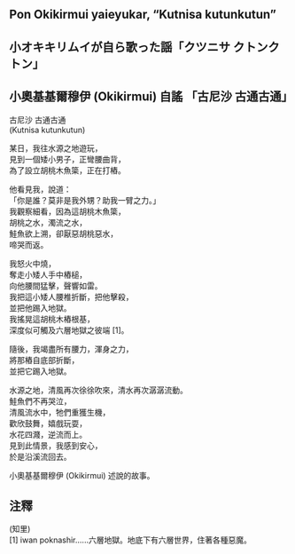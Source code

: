 ## Pon Okikirmui yaieyukar, “Kutnisa kutunkutun”   
## 小オキキリムイが自ら歌った謡「クツニサ クトンクトン」  
## 小奧基基爾穆伊 (Okikirmui) 自謠 「古尼沙 古通古通」   
  
古尼沙 古通古通   
(Kutnisa kutunkutun)  
  
某日，我往水源之地遊玩，  
見到一個矮小男子，正彎腰曲背，  
為了設立胡桃木魚簗，正在打樁。  
  
他看見我，說道：  
「你是誰？莫非是我外甥？助我一臂之力。」  
我觀察細看，因為這胡桃木魚簗，  
胡桃之水，濁流之水，  
鮭魚欲上溯，卻厭惡胡桃惡水，  
啼哭而返。  
  
我怒火中燒，  
奪走小矮人手中樁槌，  
向他腰間猛擊，聲響如雷。  
我把這小矮人腰椎折斷，把他擊殺，  
並把他踢入地獄。  
我搖晃這胡桃木樁根基，  
深度似可觸及六層地獄之彼端 [1]。  
  
隨後，我竭盡所有腰力，渾身之力，  
將那樁自底部折斷，  
並把它踢入地獄。  
  
水源之地，清風再次徐徐吹來，清水再次潺潺流動。  
鮭魚們不再哭泣，  
清風流水中，牠們重獲生機，  
歡欣鼓舞，嬉戲玩耍，  
水花四濺，逆流而上。  
見到此情景，我感到安心，  
於是沿溪流回去。  

小奧基基爾穆伊 (Okikirmui) 述說的故事。  

## 注釋 

(知里)  
[1] iwan poknashir......六層地獄。地底下有六層世界，住著各種惡魔。